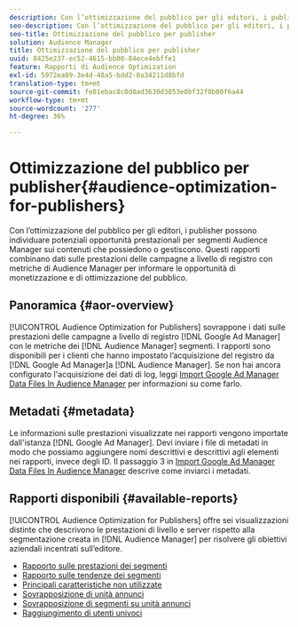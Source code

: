 ```yaml
---
description: Con l’ottimizzazione del pubblico per gli editori, i publisher possono individuare potenziali opportunità prestazionali per segmenti Audience Manager sui contenuti che possiedono o gestiscono. Questi rapporti combinano dati sulle prestazioni delle campagne a livello di registro con metriche di Audience Manager per informare le opportunità di monetizzazione e di ottimizzazione del pubblico.
seo-description: Con l’ottimizzazione del pubblico per gli editori, i publisher possono individuare potenziali opportunità prestazionali per segmenti Audience Manager sui contenuti che possiedono o gestiscono. Questi rapporti combinano dati sulle prestazioni delle campagne a livello di registro con metriche di Audience Manager per informare le opportunità di monetizzazione e di ottimizzazione del pubblico.
seo-title: Ottimizzazione del pubblico per publisher
solution: Audience Manager
title: Ottimizzazione del pubblico per publisher
uuid: 8425e237-ec52-4615-bb00-84ece4ebffe1
feature: Rapporti di Audience Optimization
exl-id: 5972ea89-3e4d-48a5-bdd2-0a34211d8bfd
translation-type: tm+mt
source-git-commit: fe01ebac8c0d0ad3630d3853e0bf32f0b00f6a44
workflow-type: tm+mt
source-wordcount: '277'
ht-degree: 36%

---
```


# Ottimizzazione del pubblico per publisher{#audience-optimization-for-publishers}

Con l’ottimizzazione del pubblico per gli editori, i publisher possono individuare potenziali opportunità prestazionali per segmenti Audience Manager sui contenuti che possiedono o gestiscono. Questi rapporti combinano dati sulle prestazioni delle campagne a livello di registro con metriche di Audience Manager per informare le opportunità di monetizzazione e di ottimizzazione del pubblico.

## Panoramica {#aor-overview}

[!UICONTROL Audience Optimization for Publishers] sovrappone i dati sulle prestazioni delle campagne a livello di registro  [!DNL Google Ad Manager] con le metriche dei  [!DNL Audience Manager] segmenti. I rapporti sono disponibili per i clienti che hanno impostato l’acquisizione del registro da [!DNL Google Ad Manager]a [!DNL Audience Manager]. Se non hai ancora configurato l&#39;acquisizione dei dati di log, leggi [Import Google Ad Manager Data Files In Audience Manager](import-dfp.md) per informazioni su come farlo.

## Metadati {#metadata}

Le informazioni sulle prestazioni visualizzate nei rapporti vengono importate dall&#39;istanza [!DNL Google Ad Manager]. Devi inviare i file di metadati in modo che possiamo aggiungere nomi descrittivi e descrittivi agli elementi nei rapporti, invece degli ID. Il passaggio 3 in [Import Google Ad Manager Data Files In Audience Manager](../../../reporting/audience-optimization-reports/aor-publishers/import-dfp.md) descrive come inviarci i metadati.

## Rapporti disponibili {#available-reports}

[!UICONTROL Audience Optimization for Publishers] offre sei visualizzazioni distinte che descrivono le prestazioni di livello e server rispetto alla segmentazione creata in  [!DNL Audience Manager] per risolvere gli obiettivi aziendali incentrati sull’editore.

+ [Rapporto sulle prestazioni dei segmenti](publisher-segment-performance.md)
+ [Rapporto sulle tendenze dei segmenti](publisher-segment-trends.md)
+ [Principali caratteristiche non utilizzate](publisher-top-unused-traits.md)
+ [Sovrapposizione di unità annunci](publisher-ad-unit-overlap.md)
+ [Sovrapposizione di segmenti su unità annunci](publisher-segment-ad-unit-overlap.md)
+ [Raggiungimento di utenti univoci](publisher-unique-reach.md)
